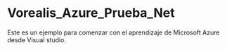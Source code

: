 # Vorealis_Azure_Prueba_Net
Este es un ejemplo para comenzar con el aprendizaje de Microsoft Azure desde Visual studio.
